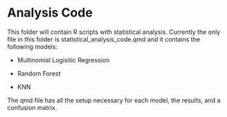 # Analysis Code

This folder will contain R scripts with statistical analysis. Currently the only file in this folder is statistical_analysis_code.qmd and it contains the following models:

-   Multinomial Logisitic Regression

-   Random Forest

-   KNN

The qmd file has all the setup necessary for each model, the results, and a confusion matrix.

